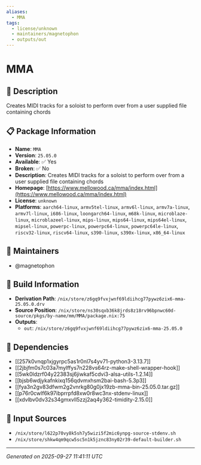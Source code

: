 ```yaml
---
aliases:
  - MMA
tags:
  - license/unknown
  - maintainers/magnetophon
  - outputs/out
---
```


# MMA

## 📝 Description

Creates MIDI tracks for a soloist to perform over from a user supplied file containing chords

## 📋 Package Information

- **Name**: `MMA`
- **Version**: `25.05.0`
- **Available**: ✅ Yes
- **Broken**: ✅ No
- **Description**: Creates MIDI tracks for a soloist to perform over from a user supplied file containing chords
- **Homepage**: [https://www.mellowood.ca/mma/index.html](https://www.mellowood.ca/mma/index.html)
- **License**: `unknown`
- **Platforms**: `aarch64-linux`, `armv5tel-linux`, `armv6l-linux`, `armv7a-linux`, `armv7l-linux`, `i686-linux`, `loongarch64-linux`, `m68k-linux`, `microblaze-linux`, `microblazeel-linux`, `mips-linux`, `mips64-linux`, `mips64el-linux`, `mipsel-linux`, `powerpc-linux`, `powerpc64-linux`, `powerpc64le-linux`, `riscv32-linux`, `riscv64-linux`, `s390-linux`, `s390x-linux`, `x86_64-linux`
## 👥 Maintainers

- @magnetophon


## 🔧 Build Information

- **Derivation Path**: `/nix/store/z6gq9fvxjwnf69ldiihcg77pywz6zix6-mma-25.05.0.drv`
- **Source Position**: `/nix/store/ns30sqxb36k8jrds8z18rv96bpnwc60d-source/pkgs/by-name/mm/MMA/package.nix:75`
- **Outputs**:
  - `out`:  `/nix/store/z6gq9fvxjwnf69ldiihcg77pywz6zix6-mma-25.05.0`

## 🔗 Dependencies

- [[257k0vnqp1xjgyrpc5as1r0nl7s4yv71-python3-3.13.7]]
- [[2jbjfm0s7c03a7mylffys7n228vs64rz-make-shell-wrapper-hook]]
- [[5wk0ldzrf04y22383sj6jiwkaf5cdvi3-alsa-utils-1.2.14]]
- [[bjsb6wdjykafnkixq156qdvmxhsm2bai-bash-5.3p3]]
- [[fya3n2gv83dfwm2g2vnrkg80g0jx19zb-mma-bin-25.05.0.tar.gz]]
- [[p76r0cwlf6k97ibprrpfd8xw0r8wc3nx-stdenv-linux]]
- [[xdvlbv0dv32s34gmxvll5zzj2aq4y362-timidity-2.15.0]]

## 📁 Input Sources

- `/nix/store/l622p70vy8k5sh7y5wizi5f2mic6ynpg-source-stdenv.sh`
- `/nix/store/shkw4qm9qcw5sc5n1k5jznc83ny02r39-default-builder.sh`

---
*Generated on 2025-09-27 11:41:11 UTC*
